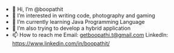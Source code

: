 - 👋 Hi, I’m @boopathit
- 👀 I’m interested in writing code, photography and gaming
- 🌱 I’m currently learning Java Programming Language
- 💞️ I’m also trying to develop a hybrid application
- 📫 How to reach me 
     Email: getboopathi.t@gmail.com
     LinkedIn: https://www.linkedin.com/in/boopathit/

<!---
boopathit/boopathit is a ✨ special ✨ repository because its `README.md` (this file) appears on your GitHub profile.
You can click the Preview link to take a look at your changes.
--->
